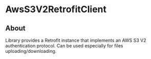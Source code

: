 # AwsS3V2RetrofitClient

## About
Library provides a Retrofit instance that implements an AWS S3 V2 authentication protocol. Can be used especially for files uploading/downloading.
